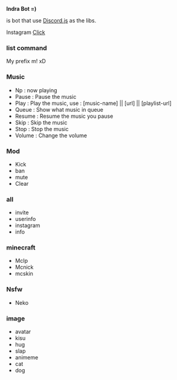 
**Indra Bot =)**


is bot that use [Discord.js](https://discord.js.org/#/) as the libs.

Instagram [Click](https://www.instagram.com/mboy6912/)

### list command
My prefix m! xD

### Music
<ul>
  <li>Np : now playing</li>
  <li>Pause : Pause the music</li>
  <li>Play : Play the music, use : [music-name] || [url] || [playlist-url]</li>
  <li>Queue : Show what music in queue</li>
  <li>Resume : Resume the music you pause</li>
  <li>Skip : Skip the music</li>
  <li>Stop : Stop the music</li>
  <li>Volume : Change the volume</li>
 </ul>

### Mod
<ul>
  <li>Kick</li>
  <li>ban</li>
  <li>mute</li>
  <li>Clear</li>
</ul>

### all
<ul>
  <li>invite</li>
  <li>userinfo</li>
  <li>instagram</li>
  <li>info</li>
</ul>

### minecraft
<ul>
  <li>McIp</li>
  <li>Mcnick</li>
  <li>mcskin</li>
</ul>

### Nsfw
<ul>
  <li>Neko</li>
</ul>

### image
<ul>
  <li>avatar</li>
  <li>kisu</li>
  <li>hug</li>
  <li>slap</li>
  <li>animeme</li>
  <li>cat</li>
  <li>dog</li>
</ul>

<br />